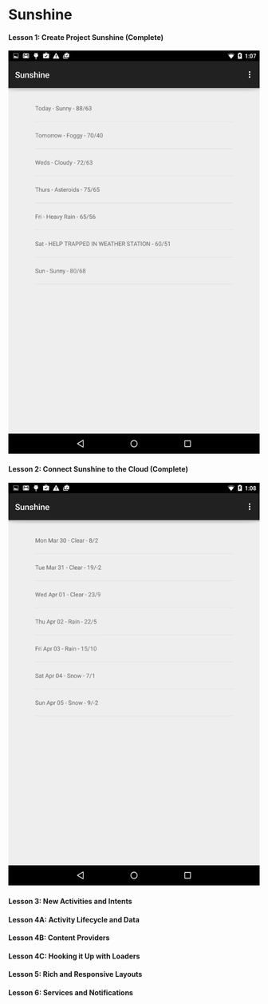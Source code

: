 # Sunshine

#### Lesson 1: Create Project Sunshine (Complete)
![Lesson 1](https://github.com/eclipsegst/sunshine/blob/master/images/device-2015-03-30-011047.png)

#### Lesson 2: Connect Sunshine to the Cloud (Complete)
![Lesson 2](https://github.com/eclipsegst/sunshine/blob/master/images/device-2015-03-30-011150.png)

#### Lesson 3: New Activities and Intents

#### Lesson 4A: Activity Lifecycle and Data

#### Lesson 4B: Content Providers

#### Lesson 4C: Hooking it Up with Loaders

#### Lesson 5: Rich and Responsive Layouts

#### Lesson 6: Services and Notifications